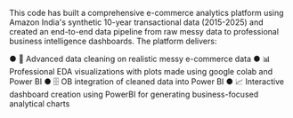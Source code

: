 This code has built a comprehensive e-commerce analytics platform using Amazon India's synthetic 10-year transactional data (2015-2025) and created an end-to-end data 
pipeline from raw messy data to professional business intelligence dashboards. The platform delivers:

● 🧹 Advanced data cleaning on realistic messy e-commerce data 
● 📊 Professional EDA visualizations with plots made using google colab and Power BI
● 🗄️ OB integration of cleaned data into Power BI 
● 📈 Interactive dashboard creation using PowerBI for generating business-focused analytical charts 

